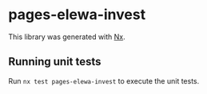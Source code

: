# pages-elewa-invest

This library was generated with [Nx](https://nx.dev).

## Running unit tests

Run `nx test pages-elewa-invest` to execute the unit tests.
